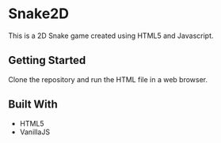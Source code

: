 # Snake2D

This is a 2D Snake game created using HTML5 and Javascript.

## Getting Started

Clone the repository and run the HTML file in a web browser.

## Built With

* HTML5
* VanillaJS
